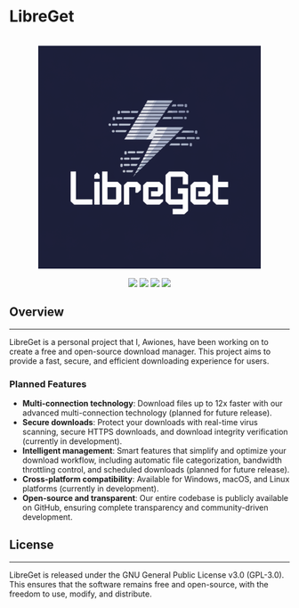 # LibreGet

<div align="center">
  <br>
  <img src="assets/images/logo.png" alt="libreget" width="400px;">
</div>

<p align="center">
  <a href=""><img src="https://img.shields.io/badge/contributions-welcome-brightgreen.svg?style=flat"></a>
  <a href="https://github.com/awiones/LibreGet/blob/master/LICENSE"><img src="https://img.shields.io/github/license/awiones/LibreGet?label=License"></a>
  <a href="https://github.com/awiones/LibreGet/stargazers"><img src="https://img.shields.io/github/stars/awiones/LibreGet?label=Stars"></a>
  <a href="https://github.com/awiones/LibreGet/network/members"><img src="https://img.shields.io/github/forks/awiones/LibreGet?label=Forks"></a>
</p>

## Overview
--------

LibreGet is a personal project that I, Awiones, have been working on to create a free and open-source download manager. This project aims to provide a fast, secure, and efficient downloading experience for users.

### Planned Features

* **Multi-connection technology**: Download files up to 12x faster with our advanced multi-connection technology (planned for future release).
* **Secure downloads**: Protect your downloads with real-time virus scanning, secure HTTPS downloads, and download integrity verification (currently in development).
* **Intelligent management**: Smart features that simplify and optimize your download workflow, including automatic file categorization, bandwidth throttling control, and scheduled downloads (planned for future release).
* **Cross-platform compatibility**: Available for Windows, macOS, and Linux platforms (currently in development).
* **Open-source and transparent**: Our entire codebase is publicly available on GitHub, ensuring complete transparency and community-driven development.




## License
-------

LibreGet is released under the GNU General Public License v3.0 (GPL-3.0). This ensures that the software remains free and open-source, with the freedom to use, modify, and distribute.
